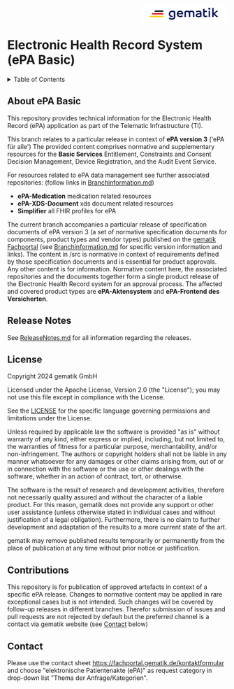 <img align="right" width="200" height="37" src="images/Gematik_Logo_Flag_With_Background.png"/> <br/>
  
# Electronic Health Record System (ePA Basic)

<details>
  <summary>Table of Contents</summary>
  <ol>
    <li><a href="#about-epa-basic">About ePA Basic </a></li>
    <li><a href="#release-notes">Release Notes</a></li>
    <li><a href="#license">License</a></li>
    <li><a href="#contributions">Contributions</a></li>
    <li><a href="#contact">Contact</a></li>
  </ol>
</details>

## About ePA Basic
This repository provides technical information for the Electronic Health Record (ePA) application as part of the Telematic Infrastructure (TI).

This branch relates to a particular release in context of **ePA version 3** ('ePA für alle') 
The provided content comprises normative and supplementary resources for the **Basic Services** Entitlement, Constraints and Consent Decision Management, Device Registration, and the Audit Event Service.

For resources related to ePA data management see further associated repositories:
(follow links in [Branchinformation.md](./Branchinformation.md))
- **ePA-Medication** medication related resources</br>
- **ePA-XDS-Document** xds document related resources</br>
- **Simplifier** all FHIR profiles for ePA 

The current branch accompanies a particular release of specification documents of ePA version 3 (a set of normative specification documents for components, product types and vendor types) published on the [gematik Fachportal](https://fachportal.gematik.de/) (see [Branchinformation.md](./Branchinformation.md) for specific version information and links).
The content in /src is normative in context of requirements defined by those specification documents and is essential for product approvals. Any other content is for information. Normative content here, the associated repositories and the documents together form a single product release of the Electronic Health Record system for an approval process.
The affected and covered product types are **ePA-Aktensystem** and **ePA-Frontend des Versicherten**. 

## Release Notes
See [ReleaseNotes.md](./ReleaseNotes.md) for all information regarding the releases.

## License
 
Copyright 2024 gematik GmbH
 
Licensed under the Apache License, Version 2.0 (the "License"); you may not use this file except in compliance with the License.
 
See the [LICENSE](./LICENSE) for the specific language governing permissions and limitations under the License.
 
Unless required by applicable law the software is provided "as is" without warranty of any kind, either express or implied, including, but not limited to, the warranties of fitness for a particular purpose, merchantability, and/or non-infringement. The authors or copyright holders shall not be liable in any manner whatsoever for any damages or other claims arising from, out of or in connection with the software or the use or other dealings with the software, whether in an action of contract, tort, or otherwise.
 
The software is the result of research and development activities, therefore not necessarily quality assured and without the character of a liable product. For this reason, gematik does not provide any support or other user assistance (unless otherwise stated in individual cases and without justification of a legal obligation). Furthermore, there is no claim to further development and adaptation of the results to a more current state of the art.
 
gematik may remove published results temporarily or permanently from the place of publication at any time without prior notice or justification.


## Contributions

This repository is for publication of approved artefacts in context of a specific ePA release. Changes to normative content may be applied in rare exceptional cases but is not intended. Such changes will be covered by follow-up releases in different branches.
Therefor submission of issues and pull requests are not rejected by default but the preferred channel is a contact via gematik website (see <a href="#contact">Contact</a> below) 

## Contact

Please use the contact sheet https://fachportal.gematik.de/kontaktformular and choose "elektronische Patientenakte (ePA)" as request category in drop-down list "Thema der Anfrage/Kategorien".
